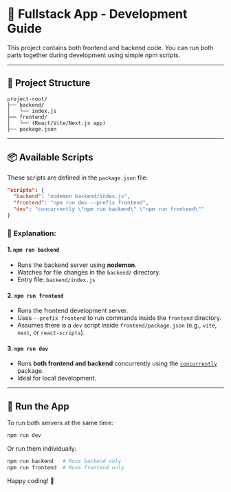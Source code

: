 # 🚀 Fullstack App - Development Guide

This project contains both frontend and backend code. You can run both parts together during development using simple npm scripts.

---

## 📁 Project Structure

```
project-root/
├── backend/
│   └── index.js
├── frontend/
│   └── (React/Vite/Next.js app)
├── package.json
```

---

## 📦 Available Scripts

These scripts are defined in the `package.json` file:

```json
"scripts": {
  "backend": "nodemon backend/index.js",
  "frontend": "npm run dev --prefix frontend",
  "dev": "concurrently \"npm run backend\" \"npm run frontend\""
}
```

### 📌 Explanation:

#### 1. `npm run backend`

* Runs the backend server using **nodemon**.
* Watches for file changes in the `backend/` directory.
* Entry file: `backend/index.js`

#### 2. `npm run frontend`

* Runs the frontend development server.
* Uses `--prefix frontend` to run commands inside the `frontend` directory.
* Assumes there is a `dev` script inside `frontend/package.json` (e.g., `vite`, `next`, or `react-scripts`).

#### 3. `npm run dev`

* Runs **both frontend and backend** concurrently using the [`concurrently`](https://www.npmjs.com/package/concurrently) package.
* Ideal for local development.

---



## 🏁 Run the App

To run both servers at the same time:

```bash
npm run dev
```

Or run them individually:

```bash
npm run backend   # Runs backend only
npm run frontend  # Runs frontend only
```


Happy coding! 🎉


